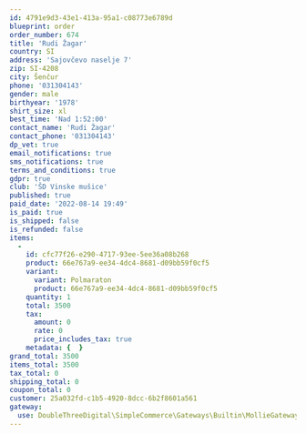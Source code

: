 ```yaml
---
id: 4791e9d3-43e1-413a-95a1-c08773e6789d
blueprint: order
order_number: 674
title: 'Rudi Žagar'
country: SI
address: 'Sajovčevo naselje 7'
zip: SI-4208
city: Šenčur
phone: '031304143'
gender: male
birthyear: '1978'
shirt_size: xl
best_time: 'Nad 1:52:00'
contact_name: 'Rudi Žagar'
contact_phone: '031304143'
dp_vet: true
email_notifications: true
sms_notifications: true
terms_and_conditions: true
gdpr: true
club: 'ŠD Vinske mušice'
published: true
paid_date: '2022-08-14 19:49'
is_paid: true
is_shipped: false
is_refunded: false
items:
  -
    id: cfc77f26-e290-4717-93ee-5ee36a08b268
    product: 66e767a9-ee34-4dc4-8681-d09bb59f0cf5
    variant:
      variant: Polmaraton
      product: 66e767a9-ee34-4dc4-8681-d09bb59f0cf5
    quantity: 1
    total: 3500
    tax:
      amount: 0
      rate: 0
      price_includes_tax: true
    metadata: {  }
grand_total: 3500
items_total: 3500
tax_total: 0
shipping_total: 0
coupon_total: 0
customer: 25a032fd-c1b5-4920-8dcc-6b2f8601a561
gateway:
  use: DoubleThreeDigital\SimpleCommerce\Gateways\Builtin\MollieGateway
---
```

